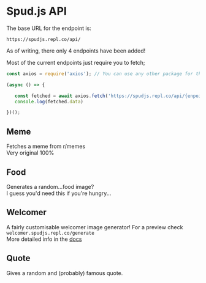 # Spud.js API

The base URL for the endpoint is:
```
https://spudjs.repl.co/api/
```

As of writing, there only 4 endpoints have been added!

Most of the current endpoints just require you to fetch;
```js
const axios = require('axios'); // You can use any other package for this

(async () => {

   const fetched = await axios.fetch('https://spudjs.repl.co/api/{enpoint}');
   console.log(fetched.data)

})();
```
## Meme
Fetches a meme from r/memes<br>
Very original 100%
## Food
Generates a random...food image?<br>
I guess you'd need this if you're hungry...
## Welcomer
A fairly customisable welcomer image generator!
For a preview check `welcomer.spudjs.repl.co/generate`<br>
More detailed info in the [docs](https://github.com/MrPotato30/spudjs-docs/edit/main/docs/api/welcomer.md)
## Quote
Gives a random and (probably) famous quote.




